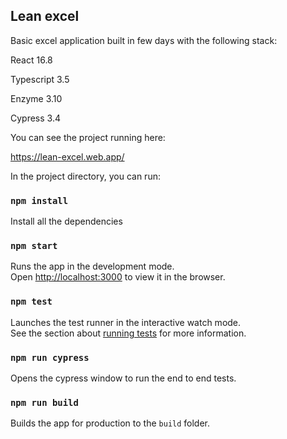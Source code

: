 ## Lean excel

Basic excel application built in few days with the following stack:

React 16.8

Typescript 3.5

Enzyme 3.10

Cypress 3.4

You can see the project running here:

https://lean-excel.web.app/

In the project directory, you can run:

### `npm install`

Install all the dependencies

### `npm start`

Runs the app in the development mode.<br>
Open [http://localhost:3000](http://localhost:3000) to view it in the browser.

### `npm test`

Launches the test runner in the interactive watch mode.<br>
See the section about [running tests](https://facebook.github.io/create-react-app/docs/running-tests) for more information.

### `npm run cypress`

Opens the cypress window to run the end to end tests.

### `npm run build`

Builds the app for production to the `build` folder.<br>
